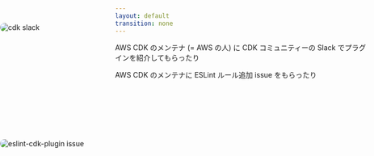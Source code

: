 ```yaml
---
layout: default
transition: none
---
```


<style scoped>
.image-left {
  position: absolute;
  top: 100px;
  left: 0px;
  border-radius: 10px;
}

.image-right {
  position: absolute;
  top: 330px;
  left: 0px;
  border-radius: 10px;
}
</style>

<section-title title="AWS CDK 用の ESLint プラグインの開発をして・・・" />

<img src="/slack-cdk.png" class="w-60 h-50 mx-10 image-left" alt="cdk slack" />
<img src="/eslint-cdk-plugin-issue.png" class="w-90 h-50 mx-10 image-right" alt="eslint-cdk-plugin issue" />

<div class="ml-110 mt-3">

AWS CDK のメンテナ (= AWS の人) に CDK コミュニティーの Slack でプラグインを紹介してもらったり

</div>

<div class="mt-50 ml-110">

AWS CDK のメンテナに ESLint ルール追加 issue をもらったり

</div>

<!--
私自身も、同僚からお薦めされて、AWS CDK用のESLintプラグインを開発し始めたのですが、
CDK のメンテナーの方から CDK コミュニティーの Slack チャンネルで私が開発したプラグインを紹介してもらったり、  
実際にメンテナーの方から、カスタムルール追加のissueをいただいたりして、ESLint プラグインの開発がCDKコミュニティーへの貢献に繋がったりした経験があります。
-->
